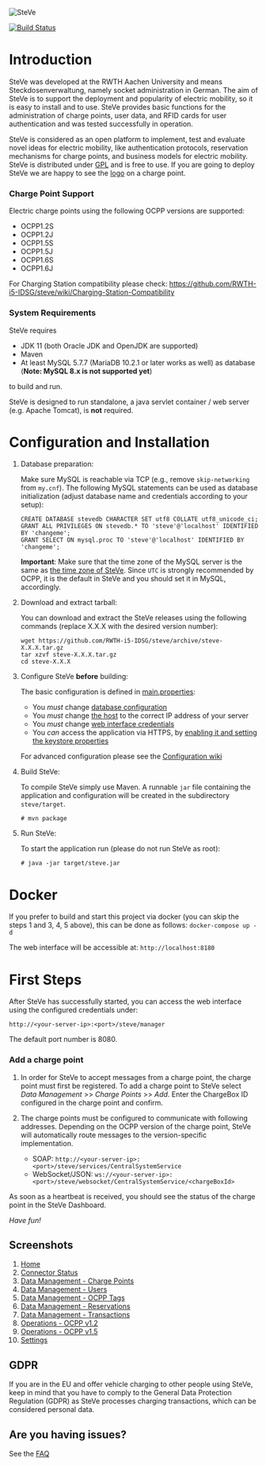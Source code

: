 ![SteVe](src/main/resources/webapp/static/images/logo.png) 

[![Build Status](https://travis-ci.org/RWTH-i5-IDSG/steve.svg?branch=master)](https://travis-ci.org/RWTH-i5-IDSG/steve)


# Introduction

SteVe was developed at the RWTH Aachen University and means Steckdosenverwaltung, namely socket administration in German. The aim of SteVe is to support the deployment and popularity of electric mobility, so it is easy to install and to use. SteVe provides basic functions for the administration of charge points, user data, and RFID cards for user authentication and was tested successfully in operation.

SteVe is considered as an open platform to implement, test and evaluate novel ideas for electric mobility, like authentication protocols, reservation mechanisms for charge points, and business models for electric mobility. SteVe is distributed under [GPL](LICENSE.txt) and is free to use. If you are going to deploy SteVe we are happy to see the [logo](website/logo/managed-by-steve.pdf) on a charge point.

### Charge Point Support

Electric charge points using the following OCPP versions are supported:

* OCPP1.2S
* OCPP1.2J
* OCPP1.5S
* OCPP1.5J
* OCPP1.6S
* OCPP1.6J

For Charging Station compatibility please check:
https://github.com/RWTH-i5-IDSG/steve/wiki/Charging-Station-Compatibility

### System Requirements

SteVe requires 
* JDK 11 (both Oracle JDK and OpenJDK are supported)
* Maven 
* At least MySQL 5.7.7 (MariaDB 10.2.1 or later works as well) as database (**Note: MySQL 8.x is not supported yet**)

to build and run. 

SteVe is designed to run standalone, a java servlet container / web server (e.g. Apache Tomcat), is **not** required.

# Configuration and Installation

1. Database preparation:

    Make sure MySQL is reachable via TCP (e.g., remove `skip-networking` from `my.cnf`).
    The following MySQL statements can be used as database initialization (adjust database name and credentials according to your setup):

    ```
    CREATE DATABASE stevedb CHARACTER SET utf8 COLLATE utf8_unicode_ci;
    GRANT ALL PRIVILEGES ON stevedb.* TO 'steve'@'localhost' IDENTIFIED BY 'changeme';
    GRANT SELECT ON mysql.proc TO 'steve'@'localhost' IDENTIFIED BY 'changeme';
    ```
    
    **Important**: Make sure that the time zone of the MySQL server is the same as [the time zone of SteVe](src/main/java/de/rwth/idsg/steve/SteveConfiguration.java#L28). Since `UTC` is strongly recommended by OCPP, it is the default in SteVe and you should set it in MySQL, accordingly.

2. Download and extract tarball:

    You can download and extract the SteVe releases using the following commands (replace X.X.X with the desired version number):
    ```
    wget https://github.com/RWTH-i5-IDSG/steve/archive/steve-X.X.X.tar.gz
    tar xzvf steve-X.X.X.tar.gz
    cd steve-X.X.X
    ```

3. Configure SteVe **before** building:

    The basic configuration is defined in [main.properties](src/main/resources/config/prod/main.properties):
      - You _must_ change [database configuration](src/main/resources/config/prod/main.properties#L9-L13)
      - You _must_ change [the host](src/main/resources/config/prod/main.properties#L22) to the correct IP address of your server
      - You _must_ change [web interface credentials](src/main/resources/config/prod/main.properties#L17-L18)
      - You _can_ access the application via HTTPS, by [enabling it and setting the keystore properties](src/main/resources/config/prod/main.properties#L32-L35)
     
    For advanced configuration please see the [Configuration wiki](https://github.com/RWTH-i5-IDSG/steve/wiki/Configuration)

4. Build SteVe:

    To compile SteVe simply use Maven. A runnable `jar` file containing the application and configuration will be created in the subdirectory `steve/target`.

    ```
    # mvn package
    ```

5. Run SteVe:

    To start the application run (please do not run SteVe as root):

    ```
    # java -jar target/steve.jar
    ```

# Docker

If you prefer to build and start this project via docker (you can skip the steps 1 and 3, 4, 5 above), this can be done as follows: `docker-compose up -d `

The web interface will be accessible at: `http://localhost:8180`

# First Steps

After SteVe has successfully started, you can access the web interface using the configured credentials under:

    http://<your-server-ip>:<port>/steve/manager
    
The default port number is 8080.

### Add a charge point

1. In order for SteVe to accept messages from a charge point, the charge point must first be registered. To add a charge point to SteVe select *Data Management* >> *Charge Points* >> *Add*. Enter the ChargeBox ID configured in the charge point and confirm.

2. The charge points must be configured to communicate with following addresses. Depending on the OCPP version of the charge point, SteVe will automatically route messages to the version-specific implementation.
    - SOAP: `http://<your-server-ip>:<port>/steve/services/CentralSystemService`
    - WebSocket/JSON: `ws://<your-server-ip>:<port>/steve/websocket/CentralSystemService/<chargeBoxId>`


As soon as a heartbeat is received, you should see the status of the charge point in the SteVe Dashboard.
 
*Have fun!*

Screenshots
-----
1. [Home](website/screenshots/home.png)
2. [Connector Status](website/screenshots/connector-status.png)
3. [Data Management - Charge Points](website/screenshots/chargepoints.png)
4. [Data Management - Users](website/screenshots/users.png)
5. [Data Management - OCPP Tags](website/screenshots/ocpp-tags.png)
6. [Data Management - Reservations](website/screenshots/reservations.png)
7. [Data Management - Transactions](website/screenshots/transactions.png)
8. [Operations - OCPP v1.2](website/screenshots/ocpp12.png)
9. [Operations - OCPP v1.5](website/screenshots/ocpp15.png)
10. [Settings](website/screenshots/settings.png)

GDPR
-----
If you are in the EU and offer vehicle charging to other people using SteVe, keep in mind that you have to comply to the General Data Protection Regulation (GDPR) as SteVe processes charging transactions, which can be considered personal data.

Are you having issues?
-----
See the [FAQ](https://github.com/RWTH-i5-IDSG/steve/wiki/FAQ)

